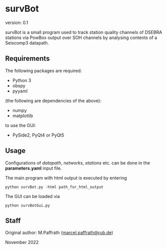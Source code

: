 # survBot

version: 0.1

survBot is a small program used to track station quality channels of DSEBRA stations via PowBox output over SOH channels
 by analysing contents of a Seiscomp3 datapath.

## Requirements

The following packages are required:

* Python 3
* obspy
* pyyaml

(the following are dependencies of the above):

* numpy
* matplotlib

to use the GUI:

* PySide2, PyQt4 or PyQt5

## Usage

Configurations of *datapath*, *networks*, *stations* etc. can be done in the **parameters.yaml** input file.

The main program with html output is executed by entering

```shell script
python survBot.py -html path_for_html_output
```

The GUI can be loaded via

```shell script
python survBotGui.py
```

## Staff

Original author: M.Paffrath (marcel.paffrath@rub.de)

November 2022
